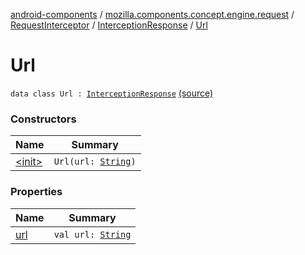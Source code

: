 [android-components](../../../../index.md) / [mozilla.components.concept.engine.request](../../../index.md) / [RequestInterceptor](../../index.md) / [InterceptionResponse](../index.md) / [Url](./index.md)

# Url

`data class Url : `[`InterceptionResponse`](../index.md) [(source)](https://github.com/mozilla-mobile/android-components/blob/master/components/concept/engine/src/main/java/mozilla/components/concept/engine/request/RequestInterceptor.kt#L24)

### Constructors

| Name | Summary |
|---|---|
| [&lt;init&gt;](-init-.md) | `Url(url: `[`String`](https://kotlinlang.org/api/latest/jvm/stdlib/kotlin/-string/index.html)`)` |

### Properties

| Name | Summary |
|---|---|
| [url](url.md) | `val url: `[`String`](https://kotlinlang.org/api/latest/jvm/stdlib/kotlin/-string/index.html) |
